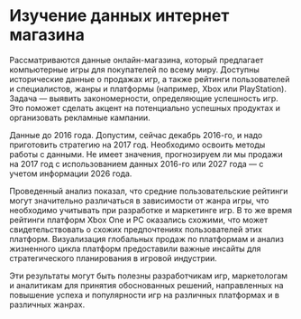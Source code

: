 # Изучение данных интернет магазина

Рассматриваются данные  онлайн-магазина, который предлагает компьютерные игры для покупателей по всему миру. Доступны исторические данные о продажах игр, а также рейтинги пользователей и специалистов, жанры и платформы (например, Xbox или PlayStation). Задача — выявить закономерности, определяющие успешность игр. Это поможет сделать акцент на потенциально успешных продуктах и организовать рекламные кампании.

 Данные до 2016 года. Допустим, сейчас декабрь 2016-го, и надо приготовить стратегию на 2017 год. Необходимо освоить методы работы с данными. Не имеет значения, прогнозируем ли мы продажи на 2017 год с использованием данных 2016-го или 2027 года — с учетом информации 2026 года.

Проведенный анализ показал, что средние пользовательские рейтинги могут значительно различаться в зависимости от жанра игры, что необходимо учитывать при разработке и маркетинге игр. В то же время рейтинги платформ Xbox One и PC оказались схожими, что может свидетельствовать о схожих предпочтениях пользователей этих платформ. Визуализация глобальных продаж по платформам и анализ жизненного цикла платформ предоставили важные инсайты для стратегического планирования в игровой индустрии.

Эти результаты могут быть полезны разработчикам игр, маркетологам и аналитикам для принятия обоснованных решений, направленных на повышение успеха и популярности игр на различных платформах и в различных жанрах.
